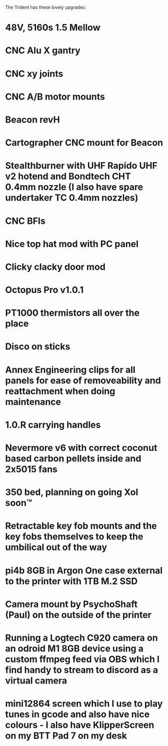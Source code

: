 The Trident has these lovely upgrades:

# 48V, 5160s 1.5 Mellow
# CNC Alu X gantry 
# CNC xy joints 
# CNC A/B motor mounts
# Beacon revH 
# Cartographer CNC mount for Beacon
# Stealthburner with UHF Rapido UHF v2 hotend and Bondtech CHT 0.4mm nozzle (I also have spare undertaker TC 0.4mm nozzles)
# CNC BFIs 
# Nice top hat mod with PC panel
# Clicky clacky door mod
# Octopus Pro v1.0.1
# PT1000 thermistors all over the place
# Disco on sticks
# Annex Engineering clips for all panels for ease of removeability and reattachment when doing maintenance
# 1.0.R carrying handles
# Nevermore v6 with correct coconut based carbon pellets inside and 2x5015 fans
# 350 bed, planning on going Xol soon™️
# Retractable key fob mounts and the key fobs themselves to keep the umbilical out of the way
# pi4b 8GB in Argon One case external to the printer with 1TB M.2 SSD
# Camera mount by PsychoShaft (Paul) on the outside of the printer
# Running a Logtech C920 camera on an odroid M1 8GB device using a custom ffmpeg feed via OBS which I find handy to stream to discord as a virtual camera
# mini12864 screen which I use to play tunes in gcode and also have nice colours - I also have KlipperScreen on my BTT Pad 7 on my desk
